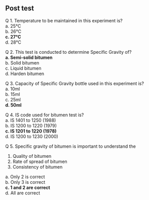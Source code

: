 ## Post test
  

Q 1. Temperature to be maintained in this experiment is?  
a. 25°C  
b. 26°C  
<b>c. 27°C</b>  
d. 28°C    

Q 2. This test is conducted to determine Specific Gravity of?  
<B>a. Semi-solid bitumen</b>  
b. Solid bitumen  
c. Liquid bitumen  
d. Harden bitumen    

Q 3. Capacity of Specific Gravity bottle used in this experiment is?  
a. 10ml  
b. 15ml  
c. 25ml  
<b>d. 50ml</b>    

Q 4. IS code used for bitumen test is?  
a. IS 1401 to 1250 (1988)  
b. IS 1200 to 1220 (1979)  
<b>c. IS 1201 to 1220 (1978)</b>  
d. IS 1200 to 1230 (2000)    


Q 5. Specific gravity of bitumen is important to understand the  
1. Quality of bitumen  
2. Rate of spread of bitumen  
3. Consistency of bitumen  

a. Only 2 is correct  
b. Only 3 is correct  
<b>c. 1 and 2 are correct</b>  
d. All are correct    
